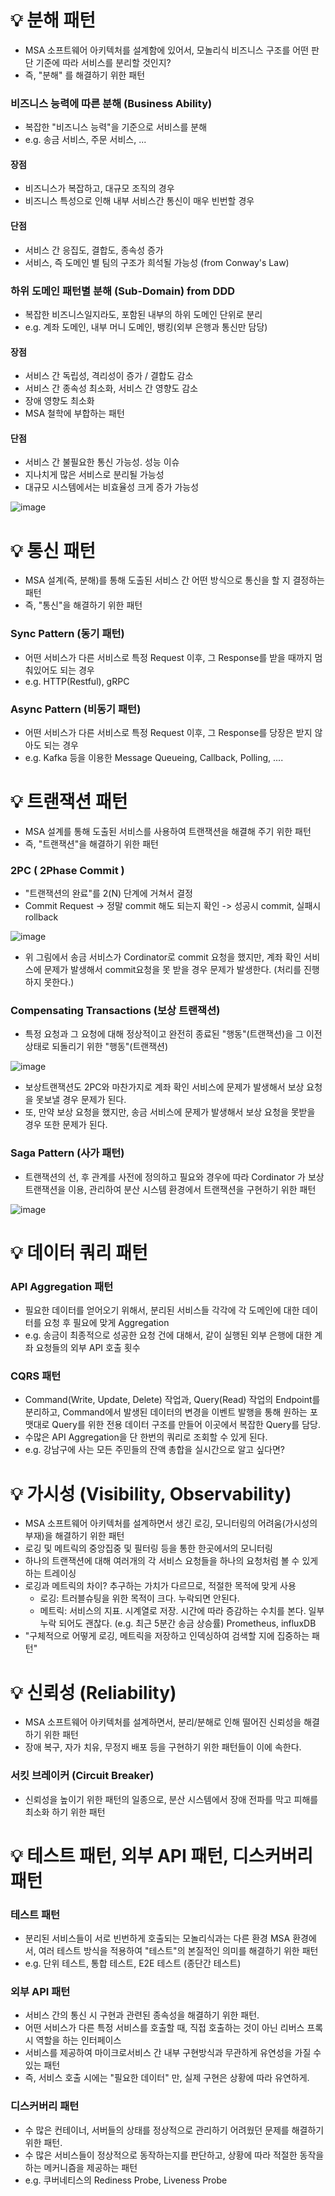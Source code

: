 # 💡 분해 패턴

- MSA 소프트웨어 아키텍처를 설계함에 있어서, 모놀리식 비즈니스 구조를 어떤 판단 기준에 따라 서비스를 분리할 것인지?
- 즉, "분해" 를 해결하기 위한 패턴

### 비즈니스 능력에 따른 분해 (Business Ability)

- 복잡한 "비즈니스 능력"을 기준으로 서비스를 분해
- e.g. 송금 서비스, 주문 서비스, ...

#### 장점

- 비즈니스가 복잡하고, 대규모 조직의 경우
- 비즈니스 특성으로 인해 내부 서비스간 통신이 매우 빈번할 경우

#### 단점

- 서비스 간 응집도, 결합도, 종속성 증가
- 서비스, 즉 도메인 별 팀의 구조가 희석될 가능성 (from Conway's Law)

### 하위 도메인 패턴별 분해 (Sub-Domain) from DDD
- 복잡한 비즈니스일지라도, 포함된 내부의 하위 도메인 단위로 분리
- e.g. 계좌 도메인, 내부 머니 도메인, 뱅킹(외부 은행과 통신만 담당)

#### 장점

- 서비스 간 독립성, 격리성이 증가 / 결합도 감소
- 서비스 간 종속성 최소화, 서비스 간 영향도 감소
- 장애 영향도 최소화
- MSA 철학에 부합하는 패턴

#### 단점

- 서비스 간 불필요한 통신 가능성. 성능 이슈
- 지나치게 많은 서비스로 분리될 가능성
- 대규모 시스템에서는 비효율성 크게 증가 가능성

![image](https://github.com/user-attachments/assets/85e7ad94-5b36-4783-bd73-0ffb323cb1dc)

# 💡 통신 패턴

- MSA 설계(즉, 분해)를 통해 도출된 서비스 간 어떤 방식으로 통신을 할 지 결정하는 패턴
- 즉, "통신"을 해결하기 위한 패턴

### Sync Pattern (동기 패턴)

- 어떤 서비스가 다른 서비스로 특정 Request 이후, 그 Response를 받을 때까지 멈춰있어도 되는 경우
- e.g. HTTP(Restful), gRPC

### Async Pattern (비동기 패턴)

- 어떤 서비스가 다른 서비스로 특정 Request 이후, 그 Response를 당장은 받지 않아도 되는 경우
- e.g. Kafka 등을 이용한 Message Queueing, Callback, Polling, ....

# 💡 트랜잭션 패턴

- MSA 설계를 통해 도출된 서비스를 사용하여 트랜잭션을 해결해 주기 위한 패턴
- 즉, "트랜잭션"을 해결하기 위한 패턴

### 2PC ( 2Phase Commit )

- "트랜잭션의 완료"를 2(N) 단계에 거쳐서 결정
- Commit Request -> 정말 commit 해도 되는지 확인 -> 성공시 commit, 실패시 rollback

![image](https://github.com/user-attachments/assets/02a686f9-6e99-47ce-bb2d-b71c3824d3e7)

- 위 그림에서 송금 서비스가 Cordinator로 commit 요청을 했지만, 계좌 확인 서비스에 문제가 발생해서 commit요청을 못 받을 경우 문제가 발생한다. (처리를 진행하지 못한다.)

### Compensating Transactions (보상 트랜잭션)

- 특정 요청과 그 요청에 대해 정상적이고 완전히 종료된 "행동"(트랜잭션)을 그 이전 상태로 되돌리기 위한 "행동"(트랜잭션)

![image](https://github.com/user-attachments/assets/79f0b77f-4493-46b9-b3e7-54abf2060000)

- 보상트랜잭션도 2PC와 마찬가지로 계좌 확인 서비스에 문제가 발생해서 보상 요청을 못보낼 경우 문제가 된다.
- 또, 만약 보상 요청을 했지만, 송금 서비스에 문제가 발생해서 보상 요청을 못받을 경우 또한 문제가 된다. 

### Saga Pattern (사가 패턴)

- 트랜잭션의 선, 후 관계를 사전에 정의하고 필요와 경우에 따라 Cordinator 가 보상 트랜잭션을 이용, 관리하여 분산 시스템 환경에서 트랜잭션을 구현하기 위한 패턴

![image](https://github.com/user-attachments/assets/8951e3fd-7705-43cc-826a-dace6bc36773)

# 💡 데이터 쿼리 패턴

### API Aggregation 패턴

- 필요한 데이터를 얻어오기 위해서, 분리된 서비스들 각각에 각 도메인에 대한 데이터를 요청 후 필요에 맞게 Aggregation
- e.g. 송금이 최종적으로 성공한 요청 건에 대해서, 같이 실행된 외부 은행에 대한 계좌 요청들의 외부 API 호출 횟수

### CQRS 패턴

- Command(Write, Update, Delete) 작업과, Query(Read) 작업의 Endpoint를 분리하고, Command에서 발생된 데이터의 변경을 이벤트 발행을 통해 원하는 포맷대로 Query를 위한 전용 데이터 구조를 만들어 이곳에서 복잡한 Query를 담당.
- 수많은 API Aggregation을 단 한번의 쿼리로 조회할 수 있게 된다.
- e.g. 강남구에 사는 모든 주민들의 잔액 총합을 실시간으로 알고 싶다면?

# 💡 가시성 (Visibility, Observability)

- MSA 소프트웨어 아키텍처를 설계하면서 생긴 로깅, 모니터링의 어려움(가시성의 부재)을 해결하기 위한 패턴
- 로깅 및 메트릭의 중앙집중 및 필터링 등을 통한 한곳에서의 모니터링
- 하나의 트랜잭션에 대해 여러개의 각 서비스 요청들을 하나의 요청처럼 볼 수 있게 하는 트레이싱
- 로깅과 메트릭의 차이? 추구하는 가치가 다르므로, 적절한 목적에 맞게 사용
  - 로깅: 트러블슈팅을 위한 목적이 크다. 누락되면 안된다.
  - 메트릭: 서비스의 지표. 시계열로 저장. 시간에 따라 증감하는 수치를 본다. 일부 누락 되어도 괜찮다. (e.g. 최근 5분간 송금 상승률) Prometheus, influxDB
- "구체적으로 어떻게 로깅, 메트릭을 저장하고 인덱싱하여 검색할 지에 집중하는 패턴"

# 💡 신뢰성 (Reliability)

- MSA 소프트웨어 아키텍처를 설계하면서, 분리/분해로 인해 떨어진 신뢰성을 해결하기 위한 패턴
- 장애 복구, 자가 치유, 무정지 배포 등을 구현하기 위한 패턴들이 이에 속한다.

### 서킷 브레이커 (Circuit Breaker)

- 신뢰성을 높이기 위한 패턴의 일종으로, 분산 시스템에서 장애 전파를 막고 피해를 최소화 하기 위한 패턴

# 💡 테스트 패턴, 외부 API 패턴, 디스커버리 패턴

### 테스트 패턴

- 분리된 서비스들이 서로 빈번하게 호출되는 모놀리식과는 다른 환경 MSA 환경에서, 여러 테스트 방식을 적용하여 "테스트"의 본질적인 의미를 해결하기 위한 패턴
- e.g. 단위 테스트, 통합 테스트, E2E 테스트 (종단간 테스트)

### 외부 API 패턴

- 서비스 간의 통신 시 구현과 관련된 종속성을 해결하기 위한 패턴.
- 어떤 서비스가 다른 특정 서비스를 호출할 때, 직접 호출하는 것이 아닌 리버스 프록시 역할을 하는 인터페이스
- 서비스를 제공하여 마이크로서비스 간 내부 구현방식과 무관하게 유연성을 가질 수 있는 패턴
- 즉, 서비스 호출 시에는 "필요한 데이터" 만, 실제 구현은 상황에 따라 유연하게.

### 디스커버리 패턴

- 수 많은 컨테이너, 서버들의 상태를 정상적으로 관리하기 어려웠던 문제를 해결하기 위한 패턴.
- 수 많은 서비스들이 정상적으로 동작하는지를 판단하고, 상황에 따라 적절한 동작을 하는 메커니즘을 제공하는 패턴
- e.g. 쿠버네티스의 Rediness Probe, Liveness Probe

